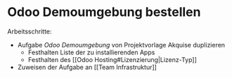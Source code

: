 # Odoo Demoumgebung bestellen

Arbeitsschritte:
* Aufgabe *Odoo Demoumgebung* von Projektvorlage Akquise duplizieren
	* Festhalten Liste der zu installierenden Apps
	* Festhalten des [[Odoo Hosting#Lizenzierung|Lizenz-Typ]]
* Zuweisen der Aufgabe an [[Team Infrastruktur]]